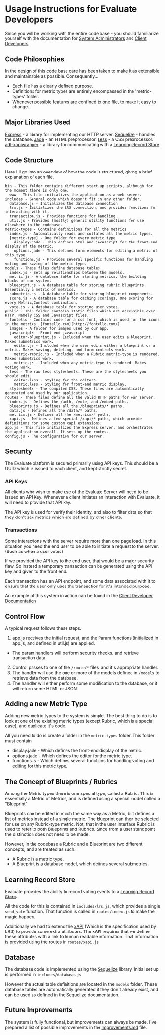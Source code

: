 # Usage Instructions for Evaluate Developers

Since you will be working with the entire code base - you should familiarize yourself with the documentation for [System Administrators](./Administrators.md) and [Client Developers](./Developers.md)

## Code Philosophies

In the design of this code base care has been taken to make it as extensible and maintainable as possible. Consequently...
* Each file has a clearly defined purpose.
* Definitions for metric types are entirely encompassed in the 'metric-types' folder.
* Whenever possible features are confined to one file, to make it easy to change.

## Major Libraries Used
[Express](http://expressjs.com/) - a library for implementing our HTTP server.
[Sequelize](http://docs.sequelizejs.com/en/latest/) - handles the database.
[Jade](http://jade-lang.com/) - an HTML preprocessor.
[Less](http://lesscss.org/) - a CSS preprocessor.
[adl-xapiwrapper](https://www.npmjs.com/package/adl-xapiwrapper) - a library for communicating with a [Learning Record Store](https://en.wikipedia.org/wiki/Learning_Record_Store).

## Code Structure

Here I'll go into an overview of how the code is structured, giving a brief explanation of each file.

```
bin - This folder contains different start-up scripts, although for the moment there is only one.
  www - This file initializes the application as a web server.
includes - General code which doesn't fit in any other folder.
  database.js - Initializes the database connection
  lrs.js - Initializes the LRS connection, and provides functions for interacting with it.
  transaction.js - Provides functions for handling 
  util.js - Provides (mostly) generic utility functions for use elsewhere in the codebase.
metric-types - Contains definitions for all the metrics
  index.js - Automatically reads and collates all the metric types.
  [metric-type] - One folder for every metric type
  	display.jade - This defines html and javascript for the front-end display of the metric.
  	options.jade - This defines form elements for editing a metric of this type
  	functions.js - Provides several specific functions for handling voting and saving of the metric type.
models - These files define database tables
  index.js - Sets up relationships between the models.
  metric.js - A database table for storing metrics, the building blocks of our system.
  blueprint.js - A database table for storing rubric blueprints. Essentially a metric of metrics.
  submetric.js - A database table for storing blueprint components.
  score.js - A database table for caching scorings. One scoring for every Metric/Context combination.
  vote.js - A database table for storing user votes.
public - This folder contains static files which are accessible over HTTP. Namely CSS and Javascript files.
  fontello - Contains code for a css font, which is used for the icons in the metrics. [fontello.com](http://fontello.com/)
  images - A folder for images used by our app.
  javascripts - Front end javascript
  	editor-blueprint.js - Included when the user edits a blueprint. Makes submetrics work.
  	editor.js - Included when the user edits either a blueprint or a metric. Makes saving, deleting, and form controls work.
  	metric-rubric.js - Included when a Rubric metric-type is rendered. Makes submetrics work.
  	metric.js - Included when any metric-type is rendered. Makes voting work.
  less - The raw less stylesheets. These are the stylesheets you should edit.
  	editor.less - Styling for the editors.
    metric.less - Styling for front-end metric display.
  stylesheets - The compiled CSS. These files are automatically generated and used by our application.
routes - These files define all the valid HTTP paths for our server.
  index.js - Defines the /auth, /vote, and /embed paths.
  blueprints.js - Defines all the /blueprints/* paths.
  data.js - Defines all the /data/* paths.
  metrics.js - Defines all the /metrics/* paths.
  xapi.js - Defines a few special /xapi/* paths, which provide definitions for some custom xapi extensions.
app.js - This file initializes the Express server, and orchestrates the application overall. It sets up the routes.
config.js - The configuration for our server.
```

## Security

The Evaluate platform is secured primarily using API keys. This should be a UUID which is issued to each client, and kept strictly secret.

### API Keys

All clients who wish to make use of the Evaluate Server will need to be issued an API Key. Whenever a client initiates an interaction with Evaluate, it will need to provide that API key.

The API key is used for verify their identity, and also to filter data so that they don't see metrics which are defined by other clients.

### Transactions

Some interactions with the server require more than one page load. In this situation you need the end user to be able to initiate a request to the server. (Such as when a user votes)

If we provided the API key to the end user, that would be a major security flaw. So instead a temporary transaction can be generated using the API key and given to the front end.

Each transaction has an API endpoint, and some data associated with it to ensure that the user only uses the transaction for it's intended purpose.

An example of this system in action can be found in the [Client Developer Documentation](./Developer.md)

## Control Flow

A typical request follows these steps.
1. app.js receives the initial request, and the Param functions (initialized in app.js, and defined in util.js) are applied.
  * The param handlers will perform security checks, and retrieve transaction data.
2. Control passes to one of the `/route/*` files, and it's appropriate handler.
3. The handler will use the one or more of the models defined in `/models` to retrieve data from the database.
4. The handler will either perform some modification to the database, or it will return some HTML or JSON.

## Adding a new Metric Type

Adding new metric types to the system is simple. The best thing to do is to look at one of the existing metric types (except Rubric, which is a special case), and duplicate it's code. 

All you need to do is create a folder in the `metric-types` folder. This folder must contain
* display.jade - Which defines the front-end display of the metric.
* options.jade - Which defines the editor for the metric type.
* functions.js - Which defines several functions for handling voting and editing for this metric type.

## The Concept of Blueprints / Rubrics

Among the Metric types there is one special type, called a Rubric. This is essentially a Metric of Metrics, and is defined using a special model called a "Blueprint"

Blueprints can be edited in much the same way as a Metric, but defines a list of metrics instead of a single metric. The blueprint can then be selected for use on any Rubric-type metric. Not, that in the user interface Rubric is used to refer to both Blueprints and Rubrics. Since from a user standpoint the distinction does not need to be made.

However, in the codebase a Rubric and a Blueprint are two different concepts, and are treated as such.
* A Rubric is a metric type.
* A Blueprint is a database model, which defines several submetrics.

## Learning Record Store

Evaluate provides the ability to record voting events to a [Learning Record Store](https://en.wikipedia.org/wiki/Learning_Record_Store).

All the code for this is contained in `includes/lrs.js`, which provides a single `send_vote` function. That function is called in `routes/index.js` to make the magic happen.

Additionally we had to extend the [xAPI](https://github.com/adlnet/xAPI-Spec/blob/master/xAPI.md) (Which is the specification used by LRS) to provide some extra attributes. The xAPI requires that we define these attributes with a link to human readable information. That information is provided using the routes in `routes/xapi.js`

## Database

The database code is implemented using the [Sequelize](http://docs.sequelizejs.com/en/latest/) library. Initial set up is performed in `includes/database.js`

However the actual table definitions are located in the `models` folder. These database tables are automatically generated if they don't already exist, and can be used as defined in the Sequelize documentation.

## Future Improvements

The system is fully functional, but improvements can always be made. I've prepared a list of possible improvements in the [Improvements.md](./Improvements.md) file.




